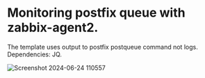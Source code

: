 # Monitoring postfix queue with zabbix-agent2.

The template uses output to postfix postqueue command not logs.<br>
Dependencies: JQ.

![Screenshot 2024-06-24 110557](https://github.com/olvsa/postqueue_monitoring/assets/52782211/f3af9c09-a932-4168-82e9-bb646256673a)
